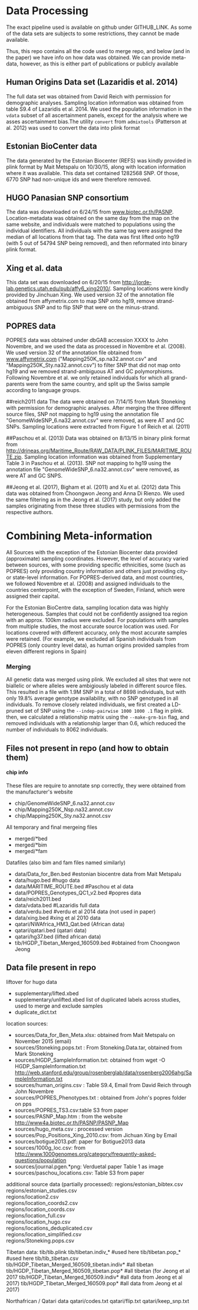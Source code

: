 # Data Processing

The exact pipeline used is available on github under GITHUB_LINK. As some of the
data sets are subjects to some restrictions, they cannot be made available. 

Thus, this repo contains all the code used to merge repo, and below (and in the
paper) we have info on how data was obtained. We can provide meta-data, however,
as this is either part of publications or publicly available

## Human Origins Data set (Lazaridis et al. 2014)
The full data set was obtained from David Reich with permission for demographic
analyses. Sampling location information was obtained from table S9.4 of
Lazaridis et al. 2014. We used the population information in the `vdata` subset
of all ascertainment panels, except for the analysis where we asses
ascertainment bias.The utility `convert` from `admixtools`
(Patterson at al. 2012) was used to convert the data into plink format

## Estonian BioCenter data
The data generated by the Estonian Biocenter (REFS) was kindly provided in plink
format
by 
 Mait Metspalu on 10/30/15, along with location information where it was
available. This data set contained 1282568 SNP. Of those, 6770 SNP had
non-unique ids and were therefore removed.

## HUGO Panasian SNP consortium
The data was downloaded on 6/24/15 from www.biotec.or.th/PASNP.
Location-metadata was obtained on the same day from the map on the same website,
and individuals were matched to populations using the individual identifiers.
All individuals with the same tag were assigned the median of all locations from
that tag. The data was first lifted onto hg19 (with 5 out of 54794 SNP being
removed), and then reformated into binary plink format.

## Xing et al. data
This data set was downloaded on 6/20/15 from
http://jorde-lab.genetics.utah.edu/pub/affy6_xing2010/. Sampling locations were
kindly provided by Jinchuan Xing. We used version 32 of the annotation file obtained from
affymetrix.com to map SNP onto hg19, remove strand-ambiguous SNP and to flip SNP
that were on the minus-strand. 

## POPRES data
POPRES data was obtained under dbGAB accession XXXX to John Novembre, and we
used the data as processed in Novembre et al. (2008). We used version 32 of the
annotation file obtained from www.affymetrix.com
("Mapping250K_sp.na32.annot.csv" and "Mapping250K_Sty.na32.annot.csv") to filter
SNP that did not map onto hg19 and we removed strand-ambiguous AT and GC
polymorphisms. Following Novembre et al. we only retained individuals for which
all grand-parents were from the same country, and split up the Swiss sample
according to language groups.

##reich2011 data
The data were obtained on 7/14/15 from Mark Stoneking with permission for
demographic analyses. After merging the three different source files, SNP not mapping to hg19 using the annotation file
"GenomeWideSNP_6.na32.annot.csv" were removed, as were AT and GC SNPs. Sampling
locations were extracted from Figure 1 of Reich et al. (2011)

##Paschou et al. (2013)
Data was obtained on 8/13/15 in binary plink format from
http://drineas.org/Maritime_Route/RAW_DATA/PLINK_FILES/MARITIME_ROUTE.zip.
Sampling location information was obtained from Supplementary Table 3 in Paschou
et al. (2013). SNP not mapping to hg19 using the annotation file
"GenomeWideSNP_6.na32.annot.csv" were removed, as were AT and GC SNPS. 

##Jeong et al. (2017), Bigham et al. (2011) and Xu et al. (2012) data
This data was obtained from Choongwon Jeong and Anna Di Rienzo. We used the same
filtering as in the Jeong et al. (2017) study, but only added the samples
originating from these three studies with permissions from the respective
authors.

# Combining Meta-information
All Sources with the exception of the Estonian Biocenter data provided
(approximate) sampling coordinates. However, the level of accuracy varied
between sources, with some providing specific ethnicities, some (such as POPRES)
only providing country information and others just providing city- or
state-level information. For POPRES-derived data, and most countries, we
followed Novembre et al. (2008) and assigned individuals to the countries
centerpoint, with the exception of Sweden, Finland, which were assigned their
capital.

For the Estonian BioCentre data, sampling location data was highly
heterogeneous. Samples that could not be confidently assigned toa region with an
approx.
 100km radius were excluded. For populations with samples from multiple studies,
 the most accurate source location was used. For locations covered with
 different accuracy, only the most accurate samples were retained. (For example,
we excluded all Spanish individuals from POPRES (only country level data), as human origins provided
samples from eleven different regions in Spain)

### Merging
All genetic data was merged using plink. We excluded all sites that were not
biallelic or where alleles were ambigiously labeled in different source files.
This resulted in a file with 1.9M SNP in a total of 8698 individuals, but with
only 19.8% average genotype availability, with no SNP genotyped in all
individuals. To remove closely related individuals, we first created a LD-pruned
set of SNP using the `--indep-pairwise 1000 1000 .1` flag in plink. then, we
calculated a relationship matrix using the `--make-grm-bin` flag, and removed 
individuals with a relationship larger than 0.6, which reduced the number of
individuals to 8062 individuals.



## Files not present in repo (and how to obtain them)


#### chip info
These files are require to annotate snp correctly, they were obtained from the
manufacturer's website
- chip/GenomeWideSNP_6.na32.annot.csv
- chip/Mapping250K_Nsp.na32.annot.csv
- chip/Mapping250K_Sty.na32.annot.csv

All temporary and final mergeing files
- merged/\*bed
- merged/\*bim
- merged/\*fam

Datafiles (also bim and fam files named similarly)
- data/Data_for_Ben.bed #estonian biocentre data from Mait Metspalu
- data/hugo.bed #hugo data
- data/MARITIME_ROUTE.bed #Paschou et al data
- data/POPRES_Genotypes_QC1_v2.bed #popres data
- data/reich2011.bed
- data/vdata.bed #Lazaridis full data
- data/verdu.bed #verdu et al 2014 data (not used in paper)
- data/xing.bed #xing et al 2010 data
- qatari/NWAfrica_HM3_Qat.bed (African data)
- qatari/qatari.bed (qatari data)
- qatari/hg37.bed (lifted african data)
- tib/HGDP_Tibetan_Merged_160509.bed #obtained from Choongwon Jeong



## Data file present in repo
liftover for hugo data
- supplementary/lifted.xbed
- supplementary/unlifted.xbed
list of duplicated labels across studies, used to merge and exclude samples
- duplicate_dict.txt 

location sources:
- sources/Data_for_Ben_Meta.xlsx: obtained from Mait Metspalu on November 2015 (email)                                                                   
- sources/Stoneking.pops.txt : From Stoneking.Data.tar, obtained from Mark Stoneking                                                                     
- sources/HGDP_SampleInformation.txt: obtained from wget -O HGDP_SampleInformation.txt http://web.stanford.edu/group/rosenberglab/data/rosenberg2006ahg/SampleInformation.txt  
- sources/human_origins.csv : Table S9.4, Email from David Reich through John Novembre                                                                   
- sources/POPRES_Phenotypes.txt : obtained from John's popres folder on pps                                                                              
- sources/POPRES_TS3.csv:table S3 from paper                                                                                                                 
- sources/PASNP_Map.htm : from the website http://www4a.biotec.or.th/PASNP/PASNP_Map                                                                     
- sources/hugo_meta.csv : processed version
- sources/Pop_Positions_Xing_2010.csv: from Jichuan Xing by Email                                                                                        
- sources/botigue2013.pdf: paper for Botigue2013 data                                                                                                    
- sources/1000g_loc.csv: from http://www.1000genomes.org/category/frequently-asked-questions/population                                                  
- sources/journal.pgen.\*png: Verduetal paper Table 1 as image                                                                                            
- sources/paschou_locations.csv: Table S3 from paper                                                                                                     

additional source data (partially processed):
regions/estonian_bibtex.csv          
regions/estonian_studies.csv         
regions/location2.csv                
regions/location_coords2.csv         
regions/location_coords.csv          
regions/location_full.csv            
regions/location_hugo.csv            
regions/locations_deduplicated.csv   
regions/location_simplified.csv      
regions/Stoneking.pops.csv           

Tibetan data:
tib/tib.plink
tib/tibetan.indiv\_\* #used here
tib/tibetan.pop\_\* #used here
tib/tib_tibetan.csv
tib/HGDP_Tibetan_Merged_160509_tibetan.indiv\* #all tibetan
tib/HGDP_Tibetan_Merged_160509_tibetan.pop\* #all tibetan (for Jeong et al 2017
tib/HGDP_Tibetan_Merged_160509.indiv\* #all data from Jeong et al 2017)
tib/HGDP_Tibetan_Merged_160509.pop\* #all data from Jeong et al 2017)

Northafrican / Qatari data
qatari/codes.txt
qatari/flip.txt
qatari/keep_snp.txt

